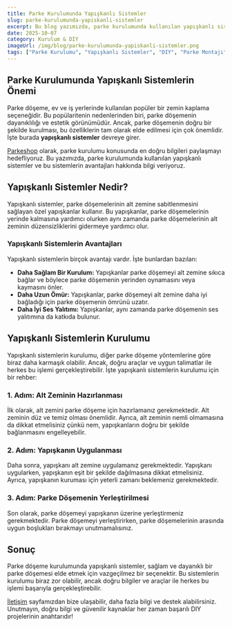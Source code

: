 ```yaml
---
title: Parke Kurulumunda Yapışkanlı Sistemler
slug: parke-kurulumunda-yapiskanli-sistemler
excerpt: Bu blog yazımızda, parke kurulumunda kullanılan yapışkanlı sistemler ve bu sistemlerin avantajları hakkında bilgi veriyoruz.
date: 2025-10-07
category: Kurulum & DIY
imageUrl: /img/blog/parke-kurulumunda-yapiskanli-sistemler.png
tags: ["Parke Kurulumu", "Yapışkanlı Sistemler", "DIY", "Parke Montajı", "Parke Yapışkanları"]
---
```


<h2>Parke Kurulumunda Yapışkanlı Sistemlerin Önemi</h2>

<p>Parke döşeme, ev ve iş yerlerinde kullanılan popüler bir zemin kaplama seçeneğidir. Bu popülaritenin nedenlerinden biri, parke döşemenin dayanıklılığı ve estetik görünümüdür. Ancak, parke döşemenin doğru bir şekilde kurulması, bu özelliklerin tam olarak elde edilmesi için çok önemlidir. İşte burada <strong>yapışkanlı sistemler</strong> devreye girer.</p>

<p><a href="https://parkeshop.com">Parkeshop</a> olarak, parke kurulumu konusunda en doğru bilgileri paylaşmayı hedefliyoruz. Bu yazımızda, parke kurulumunda kullanılan yapışkanlı sistemler ve bu sistemlerin avantajları hakkında bilgi veriyoruz.</p>

<h2>Yapışkanlı Sistemler Nedir?</h2>

<p>Yapışkanlı sistemler, parke döşemelerinin alt zemine sabitlenmesini sağlayan özel yapışkanlar kullanır. Bu yapışkanlar, parke döşemelerinin yerinde kalmasına yardımcı olurken aynı zamanda parke döşemelerinin alt zeminin düzensizliklerini gidermeye yardımcı olur.</p>

<h3>Yapışkanlı Sistemlerin Avantajları</h3>

<p>Yapışkanlı sistemlerin birçok avantajı vardır. İşte bunlardan bazıları:</p>

<ul>
<li><strong>Daha Sağlam Bir Kurulum:</strong> Yapışkanlar parke döşemeyi alt zemine sıkıca bağlar ve böylece parke döşemenin yerinden oynamasını veya kaymasını önler.</li>
<li><strong>Daha Uzun Ömür:</strong> Yapışkanlar, parke döşemeyi alt zemine daha iyi bağladığı için parke döşemenin ömrünü uzatır.</li>
<li><strong>Daha İyi Ses Yalıtımı:</strong> Yapışkanlar, aynı zamanda parke döşemenin ses yalıtımına da katkıda bulunur.</li>
</ul>

<h2>Yapışkanlı Sistemlerin Kurulumu</h2>

<p>Yapışkanlı sistemlerin kurulumu, diğer parke döşeme yöntemlerine göre biraz daha karmaşık olabilir. Ancak, doğru araçlar ve uygun talimatlar ile herkes bu işlemi gerçekleştirebilir. İşte yapışkanlı sistemlerin kurulumu için bir rehber:</p>

<h3>1. Adım: Alt Zeminin Hazırlanması</h3>

<p>İlk olarak, alt zemini parke döşeme için hazırlamanız gerekmektedir. Alt zeminin düz ve temiz olması önemlidir. Ayrıca, alt zeminin nemli olmamasına da dikkat etmelisiniz çünkü nem, yapışkanların doğru bir şekilde bağlanmasını engelleyebilir.</p>

<h3>2. Adım: Yapışkanın Uygulanması</h3>

<p>Daha sonra, yapışkanı alt zemine uygulamanız gerekmektedir. Yapışkanı uygularken, yapışkanın eşit bir şekilde dağılmasına dikkat etmelisiniz. Ayrıca, yapışkanın kuruması için yeterli zamanı beklemeniz gerekmektedir.</p>

<h3>3. Adım: Parke Döşemenin Yerleştirilmesi</h3>

<p>Son olarak, parke döşemeyi yapışkanın üzerine yerleştirmeniz gerekmektedir. Parke döşemeyi yerleştirirken, parke döşemelerinin arasında uygun boşlukları bırakmayı unutmamalısınız.</p>

<h2>Sonuç</h2>

<p>Parke döşeme kurulumunda yapışkanlı sistemler, sağlam ve dayanıklı bir parke döşemesi elde etmek için vazgeçilmez bir seçenektir. Bu sistemlerin kurulumu biraz zor olabilir, ancak doğru bilgiler ve araçlar ile herkes bu işlemi başarıyla gerçekleştirebilir.</p>

<p><a href="https://parkeshop.com/contact">İletişim</a> sayfamızdan bize ulaşabilir, daha fazla bilgi ve destek alabilirsiniz. Unutmayın, doğru bilgi ve güvenilir kaynaklar her zaman başarılı DIY projelerinin anahtarıdır!</p>